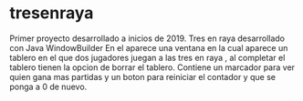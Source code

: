# tresenraya
Primer proyecto desarrollado a inicios de 2019.
Tres en raya desarrollado con Java WindowBuilder
En el aparece una ventana en la cual aparece un tablero en el que dos jugadores juegan a las tres en raya , al completar el tablero tienen la opcion de borrar el tablero.
Contiene un marcador para ver quien gana mas partidas y un boton para reiniciar el contador y que se ponga a 0 de nuevo.
